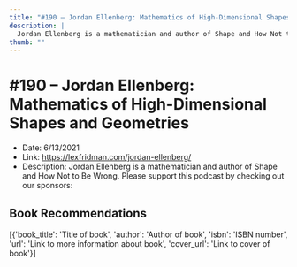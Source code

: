```yaml
---
title: "#190 – Jordan Ellenberg: Mathematics of High-Dimensional Shapes and Geometries"
description: |
  Jordan Ellenberg is a mathematician and author of Shape and How Not to Be Wrong. Please support this podcast by checking out our sponsors:"
thumb: ""
---
```


# #190 – Jordan Ellenberg: Mathematics of High-Dimensional Shapes and Geometries

  - Date: 6/13/2021
  - Link: https://lexfridman.com/jordan-ellenberg/
  - Description: Jordan Ellenberg is a mathematician and author of Shape and How Not to Be Wrong. Please support this podcast by checking out our sponsors:

## Book Recommendations

[{'book_title': 'Title of book', 'author': 'Author of book', 'isbn': 'ISBN number', 'url': 'Link to more information about book', 'cover_url': 'Link to cover of book'}]